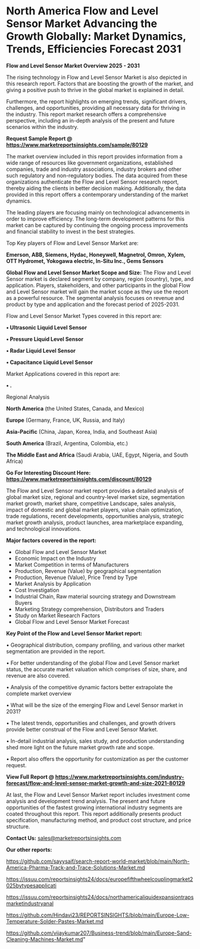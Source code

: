 # North America Flow and Level Sensor Market Advancing the Growth Globally: Market Dynamics, Trends, Efficiencies Forecast 2031

<Strong> Flow and Level Sensor Market Overview 2025 - 2031</strong>

The rising technology in Flow and Level Sensor Market is also depicted in this research report. Factors that are boosting the growth of the market, and giving a positive push to thrive in the global market is explained in detail.

Furthermore, the report highlights on emerging trends, significant drivers, challenges, and opportunities, providing all necessary data for thriving in the industry. This report market research offers a comprehensive perspective, including an in-depth analysis of the present and future scenarios within the industry.

<strong>Request Sample Report @ <a href=https://www.marketreportsinsights.com/sample/80129>https://www.marketreportsinsights.com/sample/80129</a></strong>

The market overview included in this report provides information from a wide range of resources like government organizations, established companies, trade and industry associations, industry brokers and other such regulatory and non-regulatory bodies. The data acquired from these organizations authenticate the Flow and Level Sensor research report, thereby aiding the clients in better decision making. Additionally, the data provided in this report offers a contemporary understanding of the market dynamics.

The leading players are focusing mainly on technological advancements in order to improve efficiency. The long-term development patterns for this market can be captured by continuing the ongoing process improvements and financial stability to invest in the best strategies.

Top Key players of Flow and Level Sensor Market are:

<strong>Emerson, ABB, Siemens, Hydac, Honeywell, Magnetrol, Omron, Xylem, OTT Hydromet, Yokogawa electric, In-Situ Inc., Gems Sensors</strong>

<strong><b>Global Flow and Level Sensor Market Scope and Size:</b></strong>
The Flow and Level Sensor market is declared segment by company, region (country), type, and application. Players, stakeholders, and other participants in the global Flow and Level Sensor market will gain the market scope as they use the report as a powerful resource. The segmental analysis focuses on revenue and product by type and application and the forecast period of 2025-2031.

Flow and Level Sensor Market Types covered in this report are:

<strong>• Ultrasonic Liquid Level Sensor

• Pressure Liquid Level Sensor

• Radar Liquid Level Sensor

• Capacitance Liquid Level Sensor</strong>

Market Applications covered in this report are:

<strong>• .</strong> 

Regional Analysis

<strong>North America</strong> (the United States, Canada, and Mexico)

<strong>Europe</strong> (Germany, France, UK, Russia, and Italy)

<strong>Asia-Pacific</strong> (China, Japan, Korea, India, and Southeast Asia)

<strong>South America</strong> (Brazil, Argentina, Colombia, etc.)

<strong>The Middle East and Africa</strong> (Saudi Arabia, UAE, Egypt, Nigeria, and South Africa)

<strong>Go For Interesting Discount Here: <a href=https://www.marketreportsinsights.com/discount/80129>https://www.marketreportsinsights.com/discount/80129</a></strong>

The Flow and Level Sensor market report provides a detailed analysis of global market size, regional and country-level market size, segmentation market growth, market share, competitive Landscape, sales analysis, impact of domestic and global market players, value chain optimization, trade regulations, recent developments, opportunities analysis, strategic market growth analysis, product launches, area marketplace expanding, and technological innovations.

<strong><b>Major factors covered in the report:</b></strong>
<ul>
  <li>Global Flow and Level Sensor Market </li>
  <li>Economic Impact on the Industry</li>
  <li>Market Competition in terms of Manufacturers</li>
  <li>Production, Revenue (Value) by geographical segmentation</li>
  <li>Production, Revenue (Value), Price Trend by Type</li>
  <li>Market Analysis by Application</li>
  <li>Cost Investigation</li>
  <li>Industrial Chain, Raw material sourcing strategy and Downstream Buyers</li>
  <li>Marketing Strategy comprehension, Distributors and Traders</li>
  <li>Study on Market Research Factors</li>
  <li>Global Flow and Level Sensor Market Forecast</li>
</ul>

<strong><b>Key Point of the Flow and Level Sensor Market report:</b></strong>

• Geographical distribution, company profiling, and various other market segmentation are provided in the report.

• For better understanding of the global Flow and Level Sensor market status, the accurate market valuation which comprises of size, share, and revenue are also covered.

• Analysis of the competitive dynamic factors better extrapolate the complete market overview

• What will be the size of the emerging Flow and Level Sensor market in 2031?

• The latest trends, opportunities and challenges, and growth drivers provide better construal of the Flow and Level Sensor Market.

• In-detail industrial analysis, sales study, and production understanding shed more light on the future market growth rate and scope.

• Report also offers the opportunity for customization as per the customer request.

<strong><b>View Full Report @ <a href=https://www.marketreportsinsights.com/industry-forecast/flow-and-level-sensor-market-growth-and-size-2021-80129>https://www.marketreportsinsights.com/industry-forecast/flow-and-level-sensor-market-growth-and-size-2021-80129</a></b></strong>


At last, the Flow and Level Sensor Market report includes investment come analysis and development trend analysis. The present and future opportunities of the fastest growing international industry segments are coated throughout this report. This report additionally presents product specification, manufacturing method, and product cost structure, and price structure.

<strong>Contact Us:</strong>
sales@marketreportsinsights.com

<strong>Our other reports:</strong>

<a href=https://github.com/sayysaif/search-report-world-market/blob/main/North-America-Pharma-Track-and-Trace-Solutions-Market.md>https://github.com/sayysaif/search-report-world-market/blob/main/North-America-Pharma-Track-and-Trace-Solutions-Market.md</a>

<a href=https://issuu.com/reportsinsights24/docs/europefifthwheelcouplingmarket2025bytypesapplicati>https://issuu.com/reportsinsights24/docs/europefifthwheelcouplingmarket2025bytypesapplicati</a>

<a href=https://issuu.com/reportsinsights24/docs/northamericaliquidexpansiontrapsmarketindustryanal>https://issuu.com/reportsinsights24/docs/northamericaliquidexpansiontrapsmarketindustryanal</a>

<a href=https://github.com/Hindavi23/REPORTSINSIGHTS/blob/main/Europe-Low-Temperature-Solder-Pastes-Market.md>https://github.com/Hindavi23/REPORTSINSIGHTS/blob/main/Europe-Low-Temperature-Solder-Pastes-Market.md</a>

<a href=https://github.com/vijaykumar207/Business-trend/blob/main/Europe-Sand-Cleaning-Machines-Market.md>https://github.com/vijaykumar207/Business-trend/blob/main/Europe-Sand-Cleaning-Machines-Market.md</a>"
